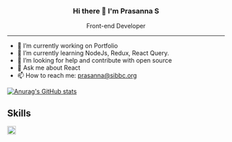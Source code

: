 <!-- ### Hi there 👋 I'm Prasanna -->
<h3 align="center">Hi there 👋 I'm Prasanna S</h3>
<p align="center">Front-end Developer</p>
<hr />

- 🔭 I’m currently working on Portfolio
- 🌱 I’m currently learning NodeJs, Redux, React Query.
- 🤔 I’m looking for help and contribute with open source
- 💬 Ask me about React
- 📫 How to reach me: prasanna@sibbc.org

[![Anurag's GitHub stats](https://github-readme-stats.vercel.app/api?username=Imprasna&show_icons=true&count_private=true&theme=transparent)](https://github.com/anuraghazra/github-readme-stats)

## Skills
<img src="[/path/to/img.jpg](https://github.com/Imprasna/Imprasna/blob/main/html.png)" alt="HTML5" title="Optional title" height=20>
<!-- ![Alt text](https://github.com/Imprasna/Imprasna/blob/main/html.png "HTML5" "10") -->
 
<!--
**Imprasna/Imprasna** is a ✨ _special_ ✨ repository because its `README.md` (this file) appears on your GitHub profile.

Here are some ideas to get you started:


- 👯 I’m looking to collaborate on ...


- ⚡ Fun fact: ...
-->
